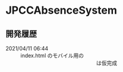 # JPCCAbsenceSystem

<h2>開発履歴</h2>

<dt> 2021/04/11 06:44 </dt>
<dd>
    index.html のモバイル用の <header> は仮完成
</dd>